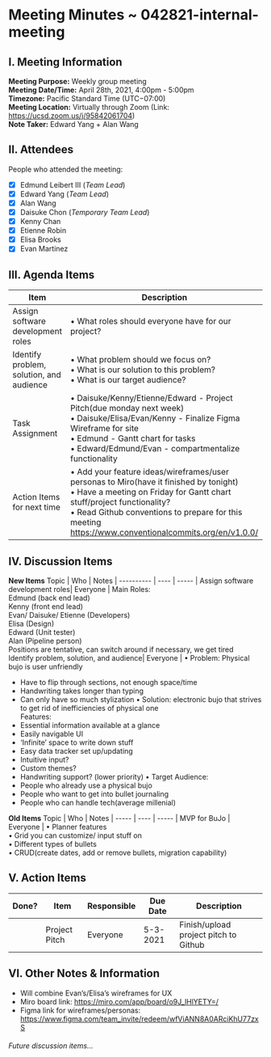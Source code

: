 # Meeting Minutes ~ 042821-internal-meeting
## I. Meeting Information
**Meeting Purpose:** Weekly group meeting  
**Meeting Date/Time:** April 28th, 2021, 4:00pm - 5:00pm   
**Timezone:** Pacific Standard Time (UTC−07:00)    
**Meeting Location:** Virtually through Zoom (Link: https://ucsd.zoom.us/j/95842061704)    
**Note Taker:** Edward Yang + Alan Wang    

## II. Attendees
People who attended the meeting:
- [x] Edmund Leibert III (*Team Lead*)
- [x] Edward Yang (*Team Lead*)
- [x] Alan Wang
- [x] Daisuke Chon (*Temporary Team Lead*)
- [x] Kenny Chan
- [x] Etienne Robin
- [x] Elisa Brooks
- [x] Evan Martinez

## III. Agenda Items

Item | Description
---- | ----
Assign software development roles | • What roles should everyone have for our project?<br>
Identify problem, solution, and audience | • What problem should we focus on?<br> • What is our solution to this problem? <br> • What is our target audience? <br> 
Task Assignment | • Daisuke/Kenny/Etienne/Edward - Project Pitch(due monday next week) <br> • Daisuke/Elisa/Evan/Kenny - Finalize Figma Wireframe for site <br> • Edmund - Gantt chart for tasks <br> • Edward/Edmund/Evan - compartmentalize functionality <br> 
Action Items for next time | • Add your feature ideas/wireframes/user personas to Miro(have it finished by tonight) <br> • Have a meeting on Friday for Gantt chart stuff/project functionality? <br> • Read Github conventions to prepare for this meeting <br> https://www.conventionalcommits.org/en/v1.0.0/  


## IV. Discussion Items

**New Items**
Topic | Who  | Notes |
---------- | ---- | ----- |
Assign software development roles| Everyone | Main Roles:<br>Edmund (back end lead)<br>Kenny (front end lead)<br> Evan/ Daisuke/ Etienne (Developers)<br>Elisa (Design)<br>Edward (Unit tester)<br>Alan (Pipeline person)<br>Positions are tentative, can switch around if necessary, we get tired<br>
Identify problem, solution, and audience| Everyone | • Problem: Physical bujo is user unfriendly<br>
- Have to flip through sections, not enough space/time
- Handwriting takes longer than typing
- Can only have so much stylization
• Solution: electronic bujo that strives to get rid of inefficiencies of physical one<br>
Features:<br>
- Essential information available at a glance
- Easily navigable UI 
- ‘Infinite’ space to write down stuff
- Easy data tracker set up/updating
- Intuitive input?
- Custom themes? 
- Handwriting support? (lower priority) 
• Target Audience:<br>
- People who already use a physical bujo
- People who want to get into bullet journaling
- People who can handle tech(average millenial) 



**Old Items**
Topic | Who  | Notes |
----- | ---- | ----- |
MVP for BuJo | Everyone | • Planner features  <br> • Grid you can customize/ input stuff on <br> • Different types of bullets  <br> • CRUD(create dates, add or remove bullets, migration capability) <br>


## V. Action Items
| Done? | Item | Responsible  | Due Date  | Description  |
| ----- | ---- | ------------ | --------- | --------- |
|    | Project Pitch| Everyone | 5-3-2021  | Finish/upload project pitch to Github|

## VI. Other Notes & Information
- Will combine Evan’s/Elisa’s wireframes for UX 
- Miro board link: https://miro.com/app/board/o9J_lHlYETY=/
- Figma link for wireframes/personas: 
https://www.figma.com/team_invite/redeem/wfViANN8A0ARciKhU77zxS

###### Future discussion items...
